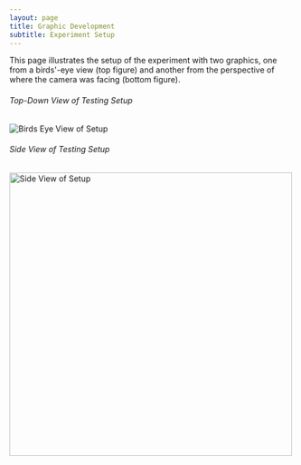 ```yaml
---
layout: page
title: Graphic Development 
subtitle: Experiment Setup
---
```


This page illustrates the setup of the experiment with two graphics, one from a birds'-eye view (top figure) and another from the perspective of where the camera was facing (bottom figure). 

###### Top-Down View of Testing Setup
 <img src="{{ 'assets/img/Overhead.png' | relative_url }}" alt="Birds Eye View of Setup" />
 
###### Side View of Testing Setup
 <img src="{{ 'assets/img/SideView.png' | relative_url }}" alt="Side View of Setup" height = 500 class = "center" />
  
  
